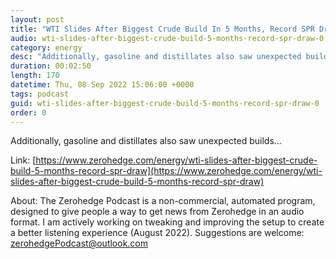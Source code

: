 ```yaml
---
layout: post
title: "WTI Slides After Biggest Crude Build In 5 Months, Record SPR Draw"
audio: wti-slides-after-biggest-crude-build-5-months-record-spr-draw-0
category: energy
desc: "Additionally, gasoline and distillates also saw unexpected builds..."
duration: 00:02:50
length: 170
datetime: Thu, 08 Sep 2022 15:06:00 +0000
tags: podcast
guid: wti-slides-after-biggest-crude-build-5-months-record-spr-draw-0
order: 0
---
```

Additionally, gasoline and distillates also saw unexpected builds...

Link: [https://www.zerohedge.com/energy/wti-slides-after-biggest-crude-build-5-months-record-spr-draw](https://www.zerohedge.com/energy/wti-slides-after-biggest-crude-build-5-months-record-spr-draw)

About: The Zerohedge Podcast is a non-commercial, automated program, designed to give people a way to get news from Zerohedge in an audio format.  I am actively working on tweaking and improving the setup to create a better listening experience (August 2022).  Suggestions are welcome: [zerohedgePodcast@outlook.com](mailto:zerohedgePodcast@outlook.com)